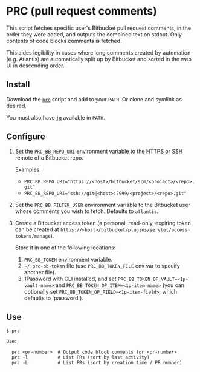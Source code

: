 # PRC (pull request comments)

This script fetches specific user's Bitbucket pull request comments, in the
order they were added, and outputs the combined text on stdout. Only contents
of code blocks comments is fetched.

This aides legibility in cases where long comments created by automation (e.g.
Atlantis) are automatically split up by Bitbucket and sorted in the web UI in
descending order.

## Install

Download the [`prc`](https://github.com/gregops/dotfiles/raw/master/bin/prc) script and add to your `PATH`. Or clone and symlink as desired.

You must also have [`jq`](https://stedolan.github.io/jq/) available in `PATH`.

## Configure

1. Set the `PRC_BB_REPO_URI` environment variable to the HTTPS or SSH
remote of a Bitbucket repo.

    Examples:

    * `PRC_BB_REPO_URI="https://<host>/bitbucket/scm/<project>/<repo>.git"`
    * `PRC_BB_REPO_URI="ssh://git@<host>:7999/<project>/<repo>.git"`

1. Set the `PRC_BB_FILTER_USER` environment variable to the Bitbucket user whose comments you wish to fetch. Defaults to `atlantis`.

1. Create a Bitbucket access token (a personal, read-only, expiring token can be created at `https://<host>/bitbucket/plugins/servlet/access-tokens/manage`).

    Store it in one of the following locations:

    1. `PRC_BB_TOKEN` environment variable.
    1. `~/.prc-bb-token` file (use `PRC_BB_TOKEN_FILE` env var to specify another file).
    1. 1Password with CLI installed, and set `PRC_BB_TOKEN_OP_VAULT=<1p-vault-name>` and `PRC_BB_TOKEN_OP_ITEM=<1p-item-name>` (you can optionally set `PRC_BB_TOKEN_OP_FIELD=<1p-item-field>`, which defaults to 'password').

## Use

```
$ prc

Use:

  prc <pr-number>  # Output code block comments for <pr-number>
  prc -l           # List PRs (sort by last activity)
  prc -L           # List PRs (sort by creation time / PR number)
```
